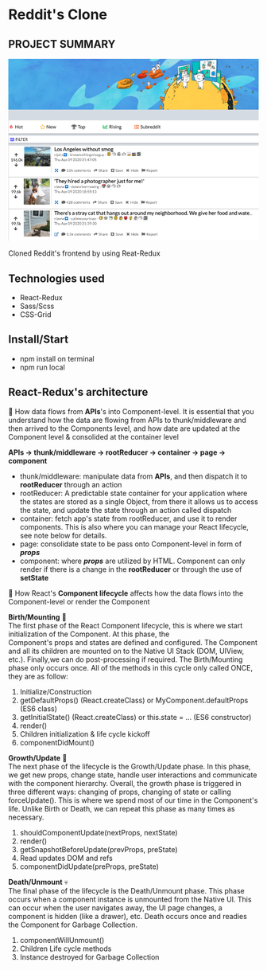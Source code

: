 # Reddit's Clone

## PROJECT SUMMARY

![screenshot](./src/images/app_preview.png?raw=true)

Cloned Reddit's frontend by using Reat-Redux

## Technologies used

- React-Redux
- Sass/Scss
- CSS-Grid

## Install/Start

- npm install on terminal
- npm run local

## React-Redux's architecture

💠 How data flows from **APIs**'s into Component-level. It is essential that you understand how the data are flowing from APIs to thunk/middleware and then arrived to the Components level, and how date are updated at the Component level & consolided at the container level

**APIs -> thunk/middleware -> rootReducer -> container -> page -> component**

- thunk/middleware: manipulate data from **APIs**, and then dispatch it to **rootReducer** through an action
- rootReducer: A predictable state container for your application where the states are stored as a single Object, from there it allows us to access the state, and update the state through an action called dispatch
- container: fetch app's state from rootReducer, and use it to render components. This is also where you can manage your React lifecycle, see note below for details.
- page: consolidate state to be pass onto Component-level in form of **_props_**
- component: where **_props_** are utilized by HTML. Component can only render if there is a change in the **rootReducer** or through the use of **setState**

💠 How React's **Component lifecycle** affects how the data flows into the Component-level or render the Component

**Birth/Mounting** 👶
<br/>
The first phase of the React Component lifecycle, this is where we start initialization of the Component. At this phase, the Component's props and states are defined and configured. The Component and all its children are mounted on to the Native UI Stack (DOM, UIView, etc.). Finally,we can do post-processing if required. The Birth/Mounting phase only occurs once. All of the methods in this cycle only called ONCE, they are as follow:

1. Initialize/Construction
2. getDefaultProps() (React.createClass) or MyComponent.defaultProps (ES6 class)
3. getInitialState() (React.createClass) or this.state = ... (ES6 constructor)
4. render()
5. Children initialization & life cycle kickoff
6. componentDidMount()

**Growth/Update** 🧑
<br/>
The next phase of the lifecycle is the Growth/Update phase. In this phase, we get new props, change state, handle user interactions and communicate with the component hierarchy. Overall, the growth phase is triggered in three different ways: changing of props, changing of state or calling forceUpdate(). This is where we spend most of our time in the Component's life. Unlike Birth or Death, we can repeat this phase as many times as necessary.

1. shouldComponentUpdate(nextProps, nextState)
2. render()
3. getSnapshotBeforeUpdate(prevProps, preState)
4. Read updates DOM and refs
5. componentDidUpdate(preProps, preState)

**Death/Unmount** 💀
<br/>
The final phase of the lifecycle is the Death/Unmount phase. This phase occurs when a component instance is unmounted from the Native UI. This can occur when the user navigates away, the UI page changes, a component is hidden (like a drawer), etc. Death occurs once and readies the Component for Garbage Collection.

1. componentWillUnmount()
2. Children Life cycle methods
3. Instance destroyed for Garbage Collection
